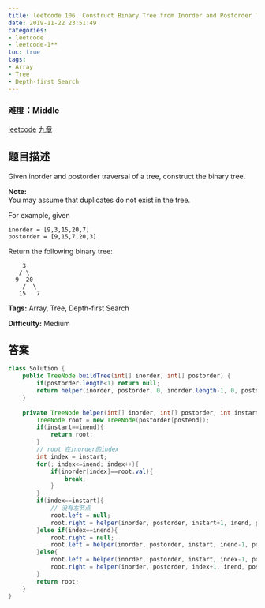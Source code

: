 ```yaml
---
title: leetcode 106. Construct Binary Tree from Inorder and Postorder Traversal
date: 2019-11-22 23:51:49
categories:
- leetcode
- leetcode-1**
toc: true
tags:
- Array
- Tree
- Depth-first Search
---
```

### 难度：Middle

<a href="https://leetcode.com/problems/construct-binary-tree-from-inorder-and-postorder-traversal/">leetcode</a>
<a href="https://www.jiuzhang.com/solution/construct-binary-tree-from-inorder-and-postorder-traversal/">九章</a>
## 题目描述
Given inorder and postorder traversal of a tree, construct the binary tree.

**Note:**  
You may assume that duplicates do not exist in the tree.

For example, given
        
    inorder = [9,3,15,20,7]
    postorder = [9,15,7,20,3]

Return the following binary tree:
        
        3
       / \
      9  20
        /  \
       15   7
    


**Tags:** Array, Tree, Depth-first Search

**Difficulty:** Medium
## 答案
<!--more-->
```java
class Solution {
    public TreeNode buildTree(int[] inorder, int[] postorder) {
        if(postorder.length<1) return null;
        return helper(inorder, postorder, 0, inorder.length-1, 0, postorder.length-1);
    }
    
    private TreeNode helper(int[] inorder, int[] postorder, int instart, int inend, int poststart, int postend){
        TreeNode root = new TreeNode(postorder[postend]);
        if(instart==inend){
            return root;
        }
        // root 在inorder的index
        int index = instart;
        for(; index<=inend; index++){
            if(inorder[index]==root.val){
                break;
            }
        }
        if(index==instart){
            // 没有左节点
            root.left = null;
            root.right = helper(inorder, postorder, instart+1, inend, poststart, postend-1);
        }else if(index==inend){
            root.right = null;
            root.left = helper(inorder, postorder, instart, inend-1, poststart, postend-1);
        }else{
            root.left = helper(inorder, postorder, instart, index-1, poststart, poststart+index-instart-1);
            root.right = helper(inorder, postorder, index+1, inend, poststart+index-instart, postend-1);
        }
        return root;
    }
}
```
